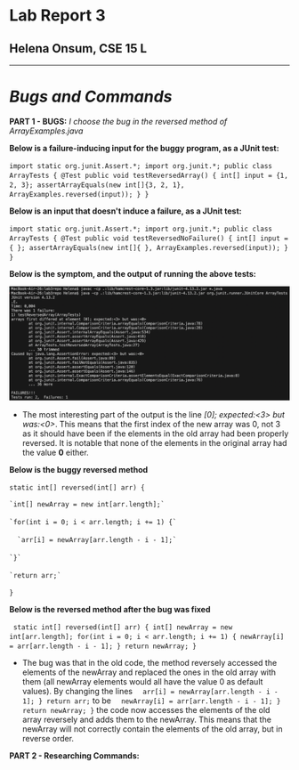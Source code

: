 # Lab Report 3
## Helena Onsum, CSE 15 L
-----------------------------------------------
# *Bugs and Commands* 

**PART 1 - BUGS:**
*I choose the bug in the reversed method of ArrayExamples.java*

**Below is a failure-inducing input for the buggy program, as a JUnit test:**
  
` import static org.junit.Assert.*;
  import org.junit.*;
  public class ArrayTests {
  @Test
    public void testReversedArray() {
      int[] input = {1, 2, 3};
      assertArrayEquals(new int[]{3, 2, 1}, ArrayExamples.reversed(input));
    }
  }
  `

**Below is an input that doesn't induce a failure, as a JUnit test:**

` import static org.junit.Assert.*;
  import org.junit.*;
  public class ArrayTests {
  @Test
    public void testReversedNoFailure() {
      int[] input = { };
      assertArrayEquals(new int[]{ }, ArrayExamples.reversed(input));
    }
  }
  `
  
**Below is the symptom, and the output of running the above tests:**

![Image](ArrayTestFailure.png)
* The most interesting part of the output is the line *[0]; expected:<3> but was:<0>*. This means that the first index of the new array was 0, not 3 as it should have been if the elements in the old array had been properly reversed. It is notable that none of the elements in the original array had the value **0** either.

**Below is the buggy reversed method**

`static int[] reversed(int[] arr) {`

    `int[] newArray = new int[arr.length];`
    
    `for(int i = 0; i < arr.length; i += 1) {`
    
      `arr[i] = newArray[arr.length - i - 1];`
      
    `}`
    
    `return arr;`
    
  `}`
  
**Below is the reversed method after the bug was fixed**

`  static int[] reversed(int[] arr) {
    int[] newArray = new int[arr.length];
    for(int i = 0; i < arr.length; i += 1) {
      newArray[i] = arr[arr.length - i - 1];
    }
    return newArray;
  }
`
* The bug was that in the old code, the method reversely accessed the elements of the newArray and replaced the ones in the old array with them (all newArray elements would all have the value 0 as default values). By changing the lines
    `  arr[i] = newArray[arr.length - i - 1];
    }
    return arr;`
to be
  `  newArray[i] = arr[arr.length - i - 1];
    }
    return newArray;
  }`
the code now accesses the elements of the old array reversely and adds them to the newArray. This means that the newArray will not correctly contain the elements of the old array, but in reverse order. 

**PART 2 - Researching Commands:**
